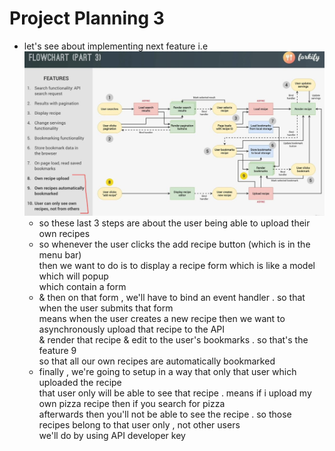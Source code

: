 # Project Planning 3

- let's see about implementing next feature i.e 
    ![users own recipe](../notes-pics/18-module/22-lecture/lecture-22-0.jpg)
    - so these last 3 steps are about the user being able to upload their own recipes
    - so whenever the user clicks the add recipe button (which is in the menu bar) <br>
        then we want to do is to display a recipe form which is like a model which will popup <br>
        which contain a form
    - & then on that form , we'll have to bind an event handler . so that when the user submits that form <br>
        means when the user creates a new recipe then we want to asynchronously upload that recipe to the API <br>
        & render that recipe & edit to the user's bookmarks . so that's the feature 9 <br>
        so that all our own recipes are automatically bookmarked
    - finally , we're going to setup in a way that only that user which uploaded the recipe <br>
        that user only will be able to see that recipe . means if i upload my own pizza recipe then if you search for pizza <br>
        afterwards then you'll not be able to see the recipe . so those recipes belong to that user only , not other users <br>
        we'll do by using API developer key
